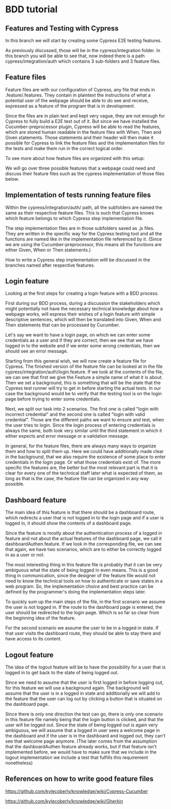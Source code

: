 # BDD tutorial
## Features and Testing with Cypress
In this branch we will start by creating some Cypress E2E testing features.

As previously discussed, those will be in the cypress/integration folder. In this branch you will be able to see that, now indeed there is a path cypress/integration/auth which contains 3 sub-folders and 3 feature files.

## Feature files
Feature files are with our configuration of Cypress, any file that ends in .feature/.features. They contain in plaintext the instructions of what a potential user of the webpage should be able to do see and receive, expressed as a feature of the program that is in development.

Since the files are in plain text and kept very vague, they are not enough for Cypress to fully build a E2E test out of it. But since we have installed the Cucumber-preprocessor plugin, Cypress will be able to read the features, which are stored human readable in the feature files with When, Then and Given statements. Those statements and their header will then make it possible for Cypress to link the feature files and the implementation files for the tests and make them run in the correct logical order.

To see more about how feature files are organized with this setup:  

We will go over three possible features that a webpage could need and discuss their feature files such as the cypress implementation of those files below.

## Implementation of tests running feature files
Within the cypress/integration/auth/ path, all the subfolders are named the same as their respective feature files. This is such that Cypress knows which feature belongs to which Cypress step implementation file.

The step implementation files are in those subfolders saved as .js files. They are written in the specific way for the Cypress testing tool and all the functions are named like in the implementation file referenced by it. (Since we are using the Cucumber-preprocessor, this means all the functions are either Given, When or Then statements.)

How to write a Cypress step implementation willl be discussed in the branches named after respective features.
## Login feature
Looking at the first steps for creating a login feature with a BDD process.

First during our BDD process, during a discussion the stakeholders which might potentially not have the necessary technical knowledge about how a webpage works, will express their wishes of a login feature with simple descriptive sentences, which will then be translated into Given, When and Then statements that can be processed by Cucumber.

Let's say we want to have a login page, on which we can enter some credentials as a user and if they are correct, then we see that we have logged in to the website and if we enter some wrong credentials, then we should see an error message.

Starting from this general wish, we will now create a feature file for Cypress. The finished version of the feature file can be looked at in the file cypress/integration/auth/login.feature.
If we look at the contents of the file, we can see that first we give the Feature a simple name of what it is about. Then we set a background, this is something that will be the state that the Cypress test runner will try to get in before starting the actual tests. In our case the background would be to verify that the testing tool is on the login page before trying to enter some credentials.

Next, we split our task into 2 scenarios. The first one is called "login with incorrect credential" and the second one is called "login with valid credential". Those are the different paths we want to ensure and test, when the user tries to login. Since the login process of entering credentials is always the same, both look very similar until the third statement in which it either expects and error message or a validation message.

In general, for the feature files, there are always many ways to organize them and how to split them up. Here we could have additionally made clear in the background, that we also require the existence of some place to enter credentials in the login page. Or what those credentials exist of. The more specific the features are, the better but the most relevant part is that it is clear for every one of the technical staff later what is expected of them, as long as that is the case, the feature file can be organized in any way possible.

## Dashboard feature
The main idea of this feature is that there should be a dashboard route, which redirects a user that is not logged in to the login page and if a user is logged in, it should show the contents of a dashboard page.

Since the feature is mostly about the authentication process of a logged in feature and not about the actual features of the dashboard page, we call it dashboardAuthen.feature. If we look in the corresponding file, we can see that again, we have two scenarios, which are to either be correctly logged in as a user or not.

The most interesting thing in this feature file is probably that it can be very ambiguous what the state of being logged in even means. This is a good thing in communication, since the designer of the feature file would not need to know the technical tools on how to authenticate or save states in a web program. So, the implementation choice and best practice can be defined by the programmer's doing the implementation steps later.

To quickly sum up the main steps of the file, in the first scenario we assume the user is not logged in. If the route to the dashboard page is entered, the user should be redirected to the login page. Which is so far so clear from the beginning idea of the feature.

For the second scenario we assume the user to be in a logged in state. If that user visits the dashboard route, they should be able to stay there and have access to its content.

## Logout feature
The idea of the logout feature will be to have the possibility for a user that is logged in to get back to the state of being logged out.

Since we need to assume that the user is first logged in before logging out, for this feature we will use a background again. The background will assume that the user is in a logged in state and additionally we will add to the feature that the user can log out by clicking a button that is situated on the dashboard page.

Since there is only one direction the test can go, there is only one scenario in this feature file namely being that the login button is clicked, and that the user will be logged out. Since the state of being logged out is again very ambiguous, we will assume that a logged in user sees a welcome page in the dashboard and if the user is in the dashboard and logged out, they can't see that welcome page anymore. (The later comes from the assumption that the dashboardAuthen feature already works, but if that feature isn't implemented before, we would have to make sure that we include in the logout implementation we include a test that fulfills this requirement nonetheless)

## References on how to write good feature files
https://github.com/kylecoberly/knowledge/wiki/Cypress-Cucumber

https://github.com/kylecoberly/knowledge/wiki/Gherkin
